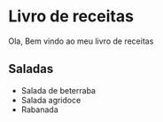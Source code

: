 # Livro de receitas
Ola, Bem vindo ao meu livro de receitas
## Saladas
 - Salada de beterraba
 - Salada agridoce
 - Rabanada